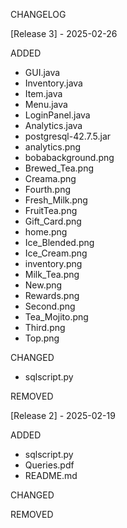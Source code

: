 CHANGELOG

[Release 3] - 2025-02-26

ADDED
- GUI.java
- Inventory.java
- Item.java
- Menu.java
- LoginPanel.java
- Analytics.java
- postgresql-42.7.5.jar
- analytics.png
- bobabackground.png
- Brewed_Tea.png
- Creama.png
- Fourth.png
- Fresh_Milk.png
- FruitTea.png
- Gift_Card.png
- home.png
- Ice_Blended.png
- Ice_Cream.png
- inventory.png
- Milk_Tea.png
- New.png
- Rewards.png
- Second.png
- Tea_Mojito.png
- Third.png
- Top.png

CHANGED
- sqlscript.py

REMOVED


[Release 2] - 2025-02-19

ADDED
- sqlscript.py
- Queries.pdf
- README.md

CHANGED

REMOVED
